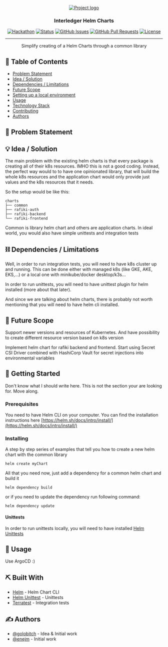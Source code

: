<p align="center">
  <a href="" rel="noopener">
 <img src="https://pbs.twimg.com/profile_images/1382071864642527232/NcsZ8ZoB_400x400.png" alt="Project logo"></a>
</p>
<h3 align="center">Interledger Helm Charts</h3>

<div align="center">

[![Hackathon](https://img.shields.io/badge/Interledger_Summit-ILP_Summit_2023_Edition-blue.svg)](https://interledger-hackathon-2023.devpost.com)
[![Status](https://img.shields.io/badge/status-active-success.svg)]()
[![GitHub Issues](https://img.shields.io/github/issues/golobitch/helm-charts.svg)](https://github.com/golobitch/helm-charts/issues)
[![GitHub Pull Requests](https://img.shields.io/github/issues-pr/golobitch/helm-charts.svg)](https://github.com/golobitch/helm-charts/pulls)
[![License](https://img.shields.io/badge/license-Apache_2.0-blue.svg)](LICENSE.md)

</div>

---

<p align="center"> Simplify creating of a Helm Charts through a common library
    <br> 
</p>

## 📝 Table of Contents

- [Problem Statement](#problem_statement)
- [Idea / Solution](#idea)
- [Dependencies / Limitations](#limitations)
- [Future Scope](#future_scope)
- [Setting up a local environment](#getting_started)
- [Usage](#usage)
- [Technology Stack](#tech_stack)
- [Contributing](../CONTRIBUTING.md)
- [Authors](#authors)

## 🧐 Problem Statement <a name = "problem_statement"></a>



## 💡 Idea / Solution <a name = "idea"></a>
The main problem with the existing helm charts is that every package is creating all of their k8s resources. IMHO this is not a good coding. Instead, the perfect way would to to have one opinionated library, that will build the whole k8s resources and the application chart would only provide just values and the k8s resources that it needs.

So the setup would be like this:

```
charts
├── common
├── rafiki-auth
├── rafiki-backend
└── rafiki-frontend
```

Common is library helm chart and others are application charts.
In ideal world, you would also have simple unittests and integration tests

## ⛓️ Dependencies / Limitations <a name = "limitations"></a>
Well, in order to run integration tests, you will need to have k8s cluster up and running. This can be done either with managed k8s (like GKE, AKE, EKS,...) or a local one with minikube/docker desktop/k3s...

In order to run unittests, you will need to have unittest plugin for helm installed (more about that later).

And since we are talking about helm charts, there is probably not worth mentioning that you will need to have helm cli installed.


## 🚀 Future Scope <a name = "future_scope"></a>
Support newer versions and resources of Kubernetes. And have possibility to create different resource version based on k8s version 

Implement helm chart for rafiki backend and frontend.
Start using Secret CSI Driver combined with HashiCorp Vault for secret injections into environmental variables

## 🏁 Getting Started <a name = "getting_started"></a>
Don't know what I should write here.
This is not the section your are looking for. Move along.

### Prerequisites

You need to have Helm CLI on your computer. You can find the installation instructions here [https://helm.sh/docs/intro/install/](https://helm.sh/docs/intro/install/)


### Installing

A step by step series of examples that tell you how to create a new helm chart with the common library

```
helm create myChart
```

All that you need now, just add a dependency for a common helm chart and build it
```
helm dependency build
```

or if you need to update the dependency run following command:
```
helm dependency update
```

#### Unittests
In order to run unittests locally, you will need to have installed [Helm Unittests](https://github.com/helm-unittest/helm-unittest)


## 🎈 Usage <a name="usage"></a>

Use ArgoCD :)

## ⛏️ Built With <a name = "tech_stack"></a>

- [Helm](https://helm.sh/) - Helm Chart CLI
- [Helm Unittest](https://github.com/helm-unittest/helm-unittest) - Unittests
- [Terratest](https://terratest.gruntwork.io/) - Integration tests

## ✍️ Authors <a name = "authors"></a>

- [@golobitch](https://github.com/golobitch) - Idea & Initial work
- [@enejm](https://github.com/enejm) - Initial work